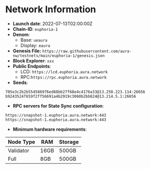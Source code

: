 # Network Information
- **Launch date**: 2022-07-13T02:00:00Z
- **Chain-ID**: `euphoria-1`
- **Denom**:
    - Base: `ueaura`
    - Display: `eaura`
- **Genesis File:** `https://raw.githubusercontent.com/aura-nw/testnets/main/euphoria-1/genesis.json`
- **Block Explorer**: `xxx`
- **Public Endpoints**:
  - LCD: `https://lcd.euphoria.aura.network`
  - RPC:`https://rpc.euphoria.aura.network`
- **Seeds**:
```
705e3c2b2b554586976ed88bb27f68e4c4176a33@13.250.223.114:26656
b9243524f659f2ff56691a4b2919c3060b2bb824@13.214.5.1:26656
```
- **RPC servers for State Sync configuration**:
```
https://snapshot-1.euphoria.aura.network:443
https://snapshot-1.euphoria.aura.network:443
```
- **Minimum hardware requirements**:

| Node Type  | RAM  | Storage  | 
|------------|------|----------|
| Validator  | 16GB | 500GB    |
| Full       | 8GB  | 500GB    |  
